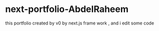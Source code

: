 # next-portfolio-AbdelRaheem
this portfolio created by v0 by next.js frame work , and i edit some code 
